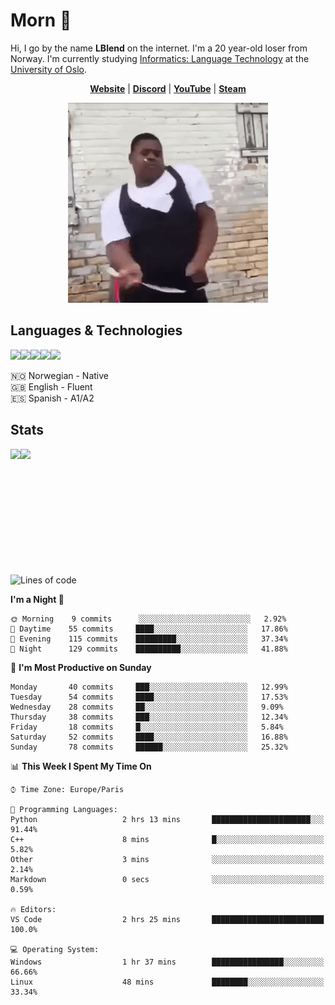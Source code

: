 # Morn 👋

Hi, I go by the name **LBlend** on the internet. I'm a 20 year-old loser from Norway. I'm currently studying [Informatics: Language Technology](https://translate.google.no/translate?sl=auto&tl=en&u=https%3A%2F%2Fwww.uio.no%2Fstudier%2Fprogram%2Finformatikk-sprakteknologi%2Findex.html) at the [University of Oslo](https://www.uio.no/english/).

<p align="center">
  <strong><a href="https://lblend.moe">Website</a></strong> |
  <strong><a href="https://discord.com/users/170506717140877312">Discord</a></strong> |
  <strong><a href="https://www.youtube.com/channel/UCBXEB_WzQIzF98gMNw8xAEQ">YouTube</a></strong> |
  <strong><a href="https://steamcommunity.com/id/lblend">Steam</a></strong>
</p>

<div align="center">
  <img src="https://raw.githubusercontent.com/LBlend/LBlend/master/dance.gif">
</div>

## Languages & Technologies

<a href="https://www.python.org/"><img src="https://img.shields.io/badge/python%20-%2314354C.svg?&style=for-the-badge&logo=python&logoColor=white"/></a><a href="https://en.wikipedia.org/wiki/HTML5"><img src="https://img.shields.io/badge/html5%20-%23E34F26.svg?&style=for-the-badge&logo=html5&logoColor=white"/></a><a href="https://en.wikipedia.org/wiki/Cascading_Style_Sheets"><img src="https://img.shields.io/badge/css3%20-%231572B6.svg?&style=for-the-badge&logo=css3&logoColor=white"/></a><a href="https://www.mongodb.com/"><img src ="https://img.shields.io/badge/MongoDB-%234ea94b.svg?&style=for-the-badge&logo=mongodb&logoColor=white"/></a><a href="https://git-scm.com/"><img src="https://img.shields.io/badge/git%20-%23F05033.svg?&style=for-the-badge&logo=git&logoColor=white"/></a>

🇳🇴 Norwegian - Native
<br>
🇬🇧 English - Fluent
<br>
🇪🇸 Spanish - A1/A2


## Stats

<a href="https://github.com/LBlend">
  <img align="left" src="https://github-readme-stats.vercel.app/api?username=LBlend&show_icons=true&theme=tokyonight" />
</a>
<a href="https://github.com/LBlend">
  <img align="left" src="https://github-readme-stats.vercel.app/api/top-langs/?username=LBlend" />
</a>

<br />
<br />
<br />
<br />
<br />
<br />
<br />
<br />
<br />
<br />
<br />

<!--START_SECTION:waka-->
![Lines of code](https://img.shields.io/badge/From%20Hello%20World%20I%27ve%20Written-84376%20lines%20of%20code-blue)

**I'm a Night 🦉** 

```text
🌞 Morning    9 commits      ░░░░░░░░░░░░░░░░░░░░░░░░░   2.92% 
🌆 Daytime    55 commits     ████░░░░░░░░░░░░░░░░░░░░░   17.86% 
🌃 Evening    115 commits    █████████░░░░░░░░░░░░░░░░   37.34% 
🌙 Night      129 commits    ██████████░░░░░░░░░░░░░░░   41.88%

```
📅 **I'm Most Productive on Sunday** 

```text
Monday       40 commits     ███░░░░░░░░░░░░░░░░░░░░░░   12.99% 
Tuesday      54 commits     ████░░░░░░░░░░░░░░░░░░░░░   17.53% 
Wednesday    28 commits     ██░░░░░░░░░░░░░░░░░░░░░░░   9.09% 
Thursday     38 commits     ███░░░░░░░░░░░░░░░░░░░░░░   12.34% 
Friday       18 commits     █░░░░░░░░░░░░░░░░░░░░░░░░   5.84% 
Saturday     52 commits     ████░░░░░░░░░░░░░░░░░░░░░   16.88% 
Sunday       78 commits     ██████░░░░░░░░░░░░░░░░░░░   25.32%

```


📊 **This Week I Spent My Time On** 

```text
⌚︎ Time Zone: Europe/Paris

💬 Programming Languages: 
Python                   2 hrs 13 mins       ██████████████████████░░░   91.44% 
C++                      8 mins              █░░░░░░░░░░░░░░░░░░░░░░░░   5.82% 
Other                    3 mins              ░░░░░░░░░░░░░░░░░░░░░░░░░   2.14% 
Markdown                 0 secs              ░░░░░░░░░░░░░░░░░░░░░░░░░   0.59%

🔥 Editors: 
VS Code                  2 hrs 25 mins       █████████████████████████   100.0%

💻 Operating System: 
Windows                  1 hr 37 mins        ████████████████░░░░░░░░░   66.66% 
Linux                    48 mins             ████████░░░░░░░░░░░░░░░░░   33.34%

```


<!--END_SECTION:waka-->
